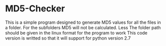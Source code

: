 # MD5-Checker
This is a simple program designed to generate MD5 values for all the files in a folder. For the subfolders MD5 will not be calculated. Less
The folder path should be given in the linux format for the program to work This code version is writted so that it will support for python version 2.7
